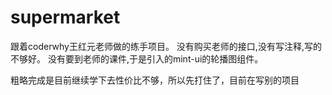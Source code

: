 # supermarket
跟着coderwhy王红元老师做的练手项目。
没有购买老师的接口,没有写注释,写的不够好。
没有要到老师的课件,于是引入的mint-ui的轮播图组件。

粗略完成是目前继续学下去性价比不够，所以先打住了，目前在写别的项目

